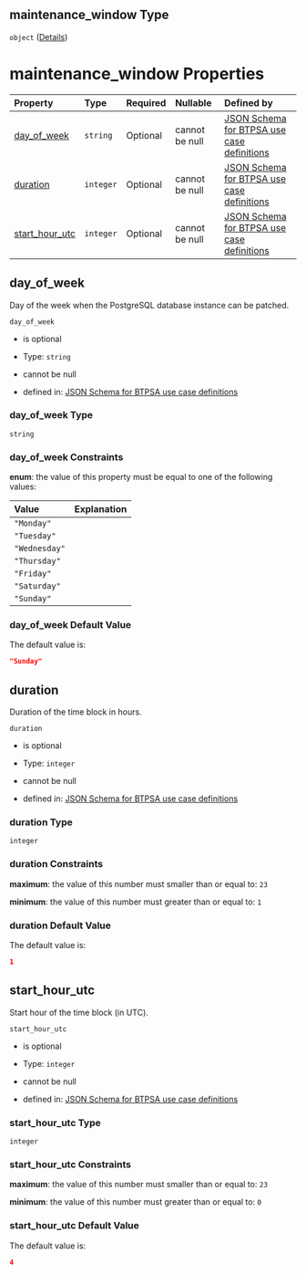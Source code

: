 ## maintenance\_window Type

`object` ([Details](btpsa-usecase-properties-services-items-allof-1-then-allof-84-then-allof-2-then-properties-parameters-properties-maintenance_window.md))

# maintenance\_window Properties

| Property                            | Type      | Required | Nullable       | Defined by                                                                                                                                                                                                                                                                                                                                                                                                                 |
| :---------------------------------- | :-------- | :------- | :------------- | :------------------------------------------------------------------------------------------------------------------------------------------------------------------------------------------------------------------------------------------------------------------------------------------------------------------------------------------------------------------------------------------------------------------------- |
| [day\_of\_week](#day_of_week)       | `string`  | Optional | cannot be null | [JSON Schema for BTPSA use case definitions](btpsa-usecase-properties-services-items-allof-1-then-allof-84-then-allof-2-then-properties-parameters-properties-maintenance_window-properties-day_of_week.md "http://example.com/schemas/postgres-standard-create.json#/properties/services/items/allOf/1/then/allOf/84/then/allOf/2/then/properties/parameters/properties/maintenance_window/properties/day_of_week")       |
| [duration](#duration)               | `integer` | Optional | cannot be null | [JSON Schema for BTPSA use case definitions](btpsa-usecase-properties-services-items-allof-1-then-allof-84-then-allof-2-then-properties-parameters-properties-maintenance_window-properties-duration.md "http://example.com/schemas/postgres-standard-create.json#/properties/services/items/allOf/1/then/allOf/84/then/allOf/2/then/properties/parameters/properties/maintenance_window/properties/duration")             |
| [start\_hour\_utc](#start_hour_utc) | `integer` | Optional | cannot be null | [JSON Schema for BTPSA use case definitions](btpsa-usecase-properties-services-items-allof-1-then-allof-84-then-allof-2-then-properties-parameters-properties-maintenance_window-properties-start_hour_utc.md "http://example.com/schemas/postgres-standard-create.json#/properties/services/items/allOf/1/then/allOf/84/then/allOf/2/then/properties/parameters/properties/maintenance_window/properties/start_hour_utc") |

## day\_of\_week

Day of the week when the PostgreSQL database instance can be patched.

`day_of_week`

*   is optional

*   Type: `string`

*   cannot be null

*   defined in: [JSON Schema for BTPSA use case definitions](btpsa-usecase-properties-services-items-allof-1-then-allof-84-then-allof-2-then-properties-parameters-properties-maintenance_window-properties-day_of_week.md "http://example.com/schemas/postgres-standard-create.json#/properties/services/items/allOf/1/then/allOf/84/then/allOf/2/then/properties/parameters/properties/maintenance_window/properties/day_of_week")

### day\_of\_week Type

`string`

### day\_of\_week Constraints

**enum**: the value of this property must be equal to one of the following values:

| Value         | Explanation |
| :------------ | :---------- |
| `"Monday"`    |             |
| `"Tuesday"`   |             |
| `"Wednesday"` |             |
| `"Thursday"`  |             |
| `"Friday"`    |             |
| `"Saturday"`  |             |
| `"Sunday"`    |             |

### day\_of\_week Default Value

The default value is:

```json
"Sunday"
```

## duration

Duration of the time block in hours.

`duration`

*   is optional

*   Type: `integer`

*   cannot be null

*   defined in: [JSON Schema for BTPSA use case definitions](btpsa-usecase-properties-services-items-allof-1-then-allof-84-then-allof-2-then-properties-parameters-properties-maintenance_window-properties-duration.md "http://example.com/schemas/postgres-standard-create.json#/properties/services/items/allOf/1/then/allOf/84/then/allOf/2/then/properties/parameters/properties/maintenance_window/properties/duration")

### duration Type

`integer`

### duration Constraints

**maximum**: the value of this number must smaller than or equal to: `23`

**minimum**: the value of this number must greater than or equal to: `1`

### duration Default Value

The default value is:

```json
1
```

## start\_hour\_utc

Start hour of the time block (in UTC).

`start_hour_utc`

*   is optional

*   Type: `integer`

*   cannot be null

*   defined in: [JSON Schema for BTPSA use case definitions](btpsa-usecase-properties-services-items-allof-1-then-allof-84-then-allof-2-then-properties-parameters-properties-maintenance_window-properties-start_hour_utc.md "http://example.com/schemas/postgres-standard-create.json#/properties/services/items/allOf/1/then/allOf/84/then/allOf/2/then/properties/parameters/properties/maintenance_window/properties/start_hour_utc")

### start\_hour\_utc Type

`integer`

### start\_hour\_utc Constraints

**maximum**: the value of this number must smaller than or equal to: `23`

**minimum**: the value of this number must greater than or equal to: `0`

### start\_hour\_utc Default Value

The default value is:

```json
4
```
